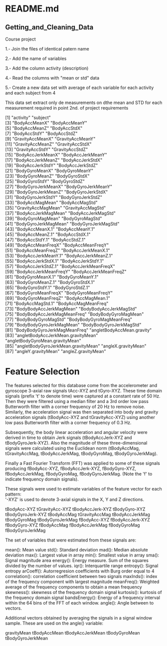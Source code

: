 # README.md
## Getting_and_Cleaning_Data
Course project

1.- Join the files of identical patern name

2.- Add the name of variables

3.- Add the column activity (description)

4.- Read the columns with "mean or std" data

5.- Create a new data set with average of each variable for each activity and each subject from 4

This data set extract only de measurements on dthe mean and STD for each measurement required in point 2nd. of project requirements

 [1] "activity"                           "subject"                           
 [3] "BodyAccMeanX"                       "BodyAccMeanY"                      
 [5] "BodyAccMeanZ"                       "BodyAccStdX"                       
 [7] "BodyAccStdY"                        "BodyAccStdZ"                       
 [9] "GravityAccMeanX"                    "GravityAccMeanY"                   
[11] "GravityAccMeanZ"                    "GravityAccStdX"                    
[13] "GravityAccStdY"                     "GravityAccStdZ"                    
[15] "BodyAccJerkMeanX"                   "BodyAccJerkMeanY"                  
[17] "BodyAccJerkMeanZ"                   "BodyAccJerkStdX"                   
[19] "BodyAccJerkStdY"                    "BodyAccJerkStdZ"                   
[21] "BodyGyroMeanX"                      "BodyGyroMeanY"                     
[23] "BodyGyroMeanZ"                      "BodyGyroStdX"                      
[25] "BodyGyroStdY"                       "BodyGyroStdZ"                      
[27] "BodyGyroJerkMeanX"                  "BodyGyroJerkMeanY"                 
[29] "BodyGyroJerkMeanZ"                  "BodyGyroJerkStdX"                  
[31] "BodyGyroJerkStdY"                   "BodyGyroJerkStdZ"                  
[33] "BodyAccMagMean"                     "BodyAccMagStd"                     
[35] "GravityAccMagMean"                  "GravityAccMagStd"                  
[37] "BodyAccJerkMagMean"                 "BodyAccJerkMagStd"                 
[39] "BodyGyroMagMean"                    "BodyGyroMagStd"                    
[41] "BodyGyroJerkMagMean"                "BodyGyroJerkMagStd"                
[43] "BodyAccMeanX.1"                     "BodyAccMeanY.1"                    
[45] "BodyAccMeanZ.1"                     "BodyAccStdX.1"                     
[47] "BodyAccStdY.1"                      "BodyAccStdZ.1"                     
[49] "BodyAccMeanFreqX"                   "BodyAccMeanFreqY"                  
[51] "BodyAccMeanFreqZ"                   "BodyAccJerkMeanX.1"                
[53] "BodyAccJerkMeanY.1"                 "BodyAccJerkMeanZ.1"                
[55] "BodyAccJerkStdX.1"                  "BodyAccJerkStdY.1"                 
[57] "BodyAccJerkStdZ.1"                  "BodyAccJerkMeanFreqX"              
[59] "BodyAccJerkMeanFreqY"               "BodyAccJerkMeanFreqZ"              
[61] "BodyGyroMeanX.1"                    "BodyGyroMeanY.1"                   
[63] "BodyGyroMeanZ.1"                    "BodyGyroStdX.1"                    
[65] "BodyGyroStdY.1"                     "BodyGyroStdZ.1"                    
[67] "BodyGyroMeanFreqX"                  "BodyGyroMeanFreqY"                 
[69] "BodyGyroMeanFreqZ"                  "BodyAccMagMean.1"                  
[71] "BodyAccMagStd.1"                    "BodyAccMagMeanFreq"                
[73] "BodyBodyAccJerkMagMean"             "BodyBodyAccJerkMagStd"             
[75] "BodyBodyAccJerkMagMeanFreq"         "BodyBodyGyroMagMean"               
[77] "BodyBodyGyroMagStd"                 "BodyBodyGyroMagMeanFreq"           
[79] "BodyBodyGyroJerkMagMean"            "BodyBodyGyroJerkMagStd"            
[81] "BodyBodyGyroJerkMagMeanFreq"        "angletBodyAccMean.gravity"         
[83] "angletBodyAccJerkMean.gravityMean"  "angletBodyGyroMean.gravityMean"    
[85] "angletBodyGyroJerkMean.gravityMean" "angleX.gravityMean"                
[87] "angleY.gravityMean"                 "angleZ.gravityMean"  

Feature Selection 
=================

The features selected for this database come from the accelerometer and gyroscope 3-axial raw signals tAcc-XYZ and tGyro-XYZ. These time domain signals (prefix 't' to denote time) were captured at a constant rate of 50 Hz. Then they were filtered using a median filter and a 3rd order low pass Butterworth filter with a corner frequency of 20 Hz to remove noise. Similarly, the acceleration signal was then separated into body and gravity acceleration signals (tBodyAcc-XYZ and tGravityAcc-XYZ) using another low pass Butterworth filter with a corner frequency of 0.3 Hz. 

Subsequently, the body linear acceleration and angular velocity were derived in time to obtain Jerk signals (tBodyAccJerk-XYZ and tBodyGyroJerk-XYZ). Also the magnitude of these three-dimensional signals were calculated using the Euclidean norm (tBodyAccMag, tGravityAccMag, tBodyAccJerkMag, tBodyGyroMag, tBodyGyroJerkMag). 

Finally a Fast Fourier Transform (FFT) was applied to some of these signals producing fBodyAcc-XYZ, fBodyAccJerk-XYZ, fBodyGyro-XYZ, fBodyAccJerkMag, fBodyGyroMag, fBodyGyroJerkMag. (Note the 'f' to indicate frequency domain signals). 

These signals were used to estimate variables of the feature vector for each pattern:  
'-XYZ' is used to denote 3-axial signals in the X, Y and Z directions.

tBodyAcc-XYZ
tGravityAcc-XYZ
tBodyAccJerk-XYZ
tBodyGyro-XYZ
tBodyGyroJerk-XYZ
tBodyAccMag
tGravityAccMag
tBodyAccJerkMag
tBodyGyroMag
tBodyGyroJerkMag
fBodyAcc-XYZ
fBodyAccJerk-XYZ
fBodyGyro-XYZ
fBodyAccMag
fBodyAccJerkMag
fBodyGyroMag
fBodyGyroJerkMag

The set of variables that were estimated from these signals are: 

mean(): Mean value
std(): Standard deviation
mad(): Median absolute deviation 
max(): Largest value in array
min(): Smallest value in array
sma(): Signal magnitude area
energy(): Energy measure. Sum of the squares divided by the number of values. 
iqr(): Interquartile range 
entropy(): Signal entropy
arCoeff(): Autorregresion coefficients with Burg order equal to 4
correlation(): correlation coefficient between two signals
maxInds(): index of the frequency component with largest magnitude
meanFreq(): Weighted average of the frequency components to obtain a mean frequency
skewness(): skewness of the frequency domain signal 
kurtosis(): kurtosis of the frequency domain signal 
bandsEnergy(): Energy of a frequency interval within the 64 bins of the FFT of each window.
angle(): Angle between to vectors.

Additional vectors obtained by averaging the signals in a signal window sample. These are used on the angle() variable:

gravityMean
tBodyAccMean
tBodyAccJerkMean
tBodyGyroMean
tBodyGyroJerkMean

